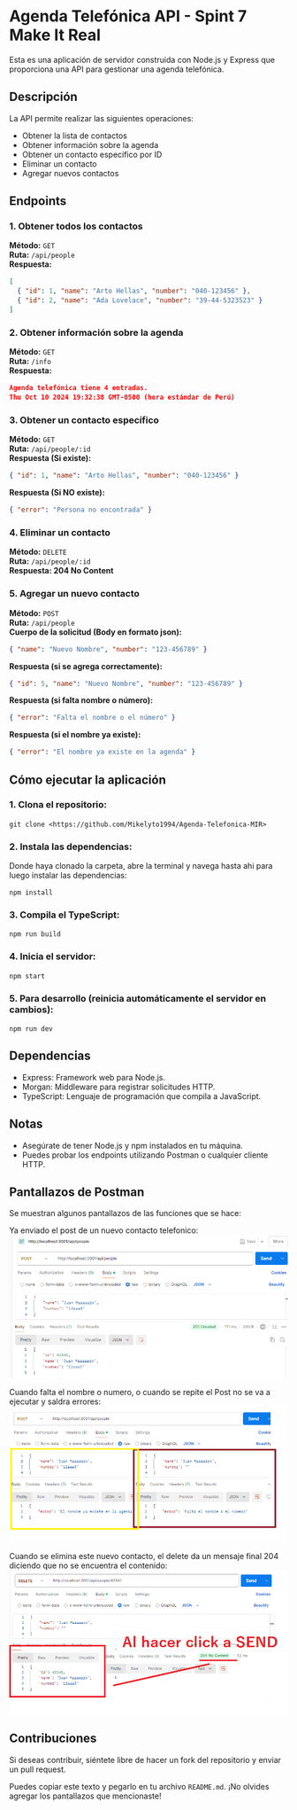 # Agenda Telefónica API - Spint 7 Make It Real

Esta es una aplicación de servidor construida con Node.js y Express que proporciona una API para gestionar una agenda telefónica.

## Descripción

La API permite realizar las siguientes operaciones:

- Obtener la lista de contactos
- Obtener información sobre la agenda
- Obtener un contacto específico por ID
- Eliminar un contacto
- Agregar nuevos contactos

## Endpoints

### 1. Obtener todos los contactos

**Método:** `GET`  
**Ruta:** `/api/people`  
**Respuesta:**

```json
[
  { "id": 1, "name": "Arto Hellas", "number": "040-123456" },
  { "id": 2, "name": "Ada Lovelace", "number": "39-44-5323523" }
]
```

### 2. Obtener información sobre la agenda

**Método:** `GET`  
**Ruta:** `/info`  
**Respuesta:**

```json
Agenda telefónica tiene 4 entradas.
Thu Oct 10 2024 19:32:38 GMT-0500 (hora estándar de Perú)
```

### 3. Obtener un contacto específico

**Método:** `GET`  
**Ruta:** `/api/people/:id`  
**Respuesta (Si existe):**

```json
{ "id": 1, "name": "Arto Hellas", "number": "040-123456" }
```

**Respuesta (Si NO existe):**

```json
{ "error": "Persona no encontrada" }
```

### 4. Eliminar un contacto

**Método:** `DELETE`  
**Ruta:** `/api/people/:id`  
**Respuesta: 204 No Content**

### 5. Agregar un nuevo contacto

**Método:** `POST`  
**Ruta:** `/api/people`  
**Cuerpo de la solicitud (Body en formato json):**

```json
{ "name": "Nuevo Nombre", "number": "123-456789" }
```

**Respuesta (si se agrega correctamente):**

```json
{ "id": 5, "name": "Nuevo Nombre", "number": "123-456789" }
```

**Respuesta (si falta nombre o número):**

```json
{ "error": "Falta el nombre o el número" }
```

**Respuesta (si el nombre ya existe):**

```json
{ "error": "El nombre ya existe en la agenda" }
```

## Cómo ejecutar la aplicación

### 1. Clona el repositorio:

```
git clone <https://github.com/Mikelyto1994/Agenda-Telefonica-MIR>
```

### 2. Instala las dependencias:

Donde haya clonado la carpeta, abre la terminal y navega hasta ahi para luego instalar las dependencias:

```
npm install
```

### 3. Compila el TypeScript:

```
npm run build
```

### 4. Inicia el servidor:

```
npm start
```

### 5. Para desarrollo (reinicia automáticamente el servidor en cambios):

```
npm run dev
```

## Dependencias

- Express: Framework web para Node.js.
- Morgan: Middleware para registrar solicitudes HTTP.
- TypeScript: Lenguaje de programación que compila a JavaScript.

## Notas

- Asegúrate de tener Node.js y npm instalados en tu máquina.
- Puedes probar los endpoints utilizando Postman o cualquier cliente HTTP.

## Pantallazos de Postman

Se muestran algunos pantallazos de las funciones que se hace:

Ya enviado el post de un nuevo contacto telefonico:
![alt text](image.png)

Cuando falta el nombre o numero, o cuando se repite el Post no se va a ejecutar y saldra errores:
![alt text](image-1.png)

Cuando se elimina este nuevo contacto, el delete da un mensaje final 204 diciendo que no se encuentra el contenido:
![alt text](image-2.png)

## Contribuciones

Si deseas contribuir, siéntete libre de hacer un fork del repositorio y enviar un pull request.

Puedes copiar este texto y pegarlo en tu archivo `README.md`. ¡No olvides agregar los pantallazos que mencionaste!
